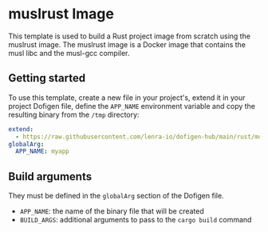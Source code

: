 # muslrust Image

This template is used to build a Rust project image from scratch using the muslrust image.
The muslrust image is a Docker image that contains the musl libc and the musl-gcc compiler.


## Getting started

To use this template, create a new file in your project's, extend it in your project Dofigen file, define the `APP_NAME` environment variable and copy the resulting binary from the `/tmp` directory:

```yml
extend:
  - https://raw.githubusercontent.com/lenra-io/dofigen-hub/main/rust/muslrust.image.yml
globalArg:
  APP_NAME: myapp
```

## Build arguments

They must be defined in the `globalArg` section of the Dofigen file.

- `APP_NAME`: the name of the binary file that will be created
- `BUILD_ARGS`: additional arguments to pass to the `cargo build` command
